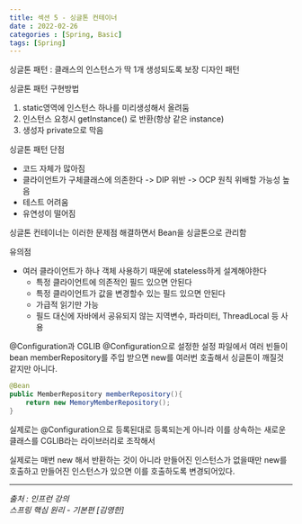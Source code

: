 ```yaml
---
title: 섹션 5 - 싱글톤 컨테이너
date : 2022-02-26
categories : [Spring, Basic]
tags: [Spring]
---
```


싱글톤 패턴 : 클래스의 인스턴스가 딱 1개 생성되도록 보장 디자인 패턴

싱글톤 패턴 구현방법
1) static영역에 인스턴스 하나를 미리생성해서 올려둠
2) 인스턴스 요청시 getInstance() 로  반환(항상 같은 instance)
3) 생성자 private으로 막음

싱글톤 패턴 단점
* 코드 자체가 많아짐
* 클라이언트가 구체클래스에 의존한다 -> DIP 위반 -> OCP 원칙 위배할 가능성 높음
* 테스트 어려움
* 유연성이 떨어짐

싱글톤 컨테이너는 이러한 문제점 해결하면서 Bean을 싱글톤으로 관리함

유의점
* 여러 클라이언트가 하나 객체 사용하기 때문에 stateless하게 설계해야한다
    * 특정 클라이언트에 의존적인 필드 있으면 안된다
    * 특정 클라이언트가 값을 변경할수  있는 필드 있으면 안된다
    * 가급적 읽기만 가능
    * 필드 대신에 자바에서 공유되지 않는 지역변수, 파라미터, ThreadLocal 등 사용

@Configuration과 CGLIB
@Configuration으로 설정한 설정 파일에서
여러 빈들이 bean memberRepository를 주입 받으면 new를 여러번 호출해서 싱글톤이 깨질것 같지만 아니다.
```Java
@Bean
public MemberRepository memberRepository(){
	return new MemoryMemberRepository();
}
```

실제로는 @Configuration으로 등록된대로 등록되는게 아니라 이를 상속하는 새로운 클래스를 CGLIB라는 라이브러리로 조작해서

실제로는 매번 new 해서 반환하는 것이 아니라 만들어진 인스턴스가 없을때만 new를 호출하고 만들어진 인스턴스가 있으면 이를 호출하도록 변경되어있다.

*** 
_출처 : 인프런 강의 <br>_
*스프링 핵심 원리 - 기본편 [김영한]*